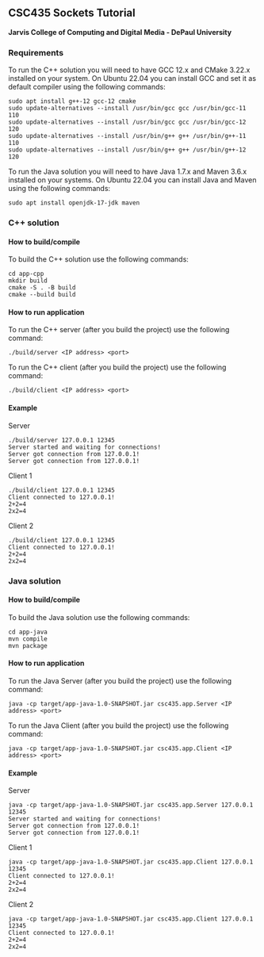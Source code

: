 ## CSC435 Sockets Tutorial
**Jarvis College of Computing and Digital Media - DePaul University**

### Requirements

To run the C++ solution you will need to have GCC 12.x and CMake 3.22.x installed on your system. On Ubuntu 22.04 you can install GCC and set it as default compiler using the following commands:

```
sudo apt install g++-12 gcc-12 cmake
sudo update-alternatives --install /usr/bin/gcc gcc /usr/bin/gcc-11 110
sudo update-alternatives --install /usr/bin/gcc gcc /usr/bin/gcc-12 120
sudo update-alternatives --install /usr/bin/g++ g++ /usr/bin/g++-11 110
sudo update-alternatives --install /usr/bin/g++ g++ /usr/bin/g++-12 120
```

To run the Java solution you will need to have Java 1.7.x and Maven 3.6.x installed on your systems. On Ubuntu 22.04 you can install Java and Maven using the following commands:

```
sudo apt install openjdk-17-jdk maven

```

### C++ solution
#### How to build/compile

To build the C++ solution use the following commands:
```
cd app-cpp
mkdir build
cmake -S . -B build
cmake --build build
```

#### How to run application

To run the C++ server (after you build the project) use the following command:
```
./build/server <IP address> <port>
```

To run the C++ client (after you build the project) use the following command:
```
./build/client <IP address> <port>
```

#### Example

Server
```
./build/server 127.0.0.1 12345
Server started and waiting for connections!
Server got connection from 127.0.0.1!
Server got connection from 127.0.0.1!
```

Client 1
```
./build/client 127.0.0.1 12345
Client connected to 127.0.0.1!
2+2=4
2x2=4
```

Client 2
```
./build/client 127.0.0.1 12345
Client connected to 127.0.0.1!
2+2=4
2x2=4
```

### Java solution
#### How to build/compile

To build the Java solution use the following commands:
```
cd app-java
mvn compile
mvn package
```

#### How to run application

To run the Java Server (after you build the project) use the following command:
```
java -cp target/app-java-1.0-SNAPSHOT.jar csc435.app.Server <IP address> <port>
```

To run the Java Client (after you build the project) use the following command:
```
java -cp target/app-java-1.0-SNAPSHOT.jar csc435.app.Client <IP address> <port>
```

#### Example

Server
```
java -cp target/app-java-1.0-SNAPSHOT.jar csc435.app.Server 127.0.0.1 12345
Server started and waiting for connections!
Server got connection from 127.0.0.1!
Server got connection from 127.0.0.1!
```

Client 1
```
java -cp target/app-java-1.0-SNAPSHOT.jar csc435.app.Client 127.0.0.1 12345
Client connected to 127.0.0.1!
2+2=4
2x2=4
```

Client 2
```
java -cp target/app-java-1.0-SNAPSHOT.jar csc435.app.Client 127.0.0.1 12345
Client connected to 127.0.0.1!
2+2=4
2x2=4
```
